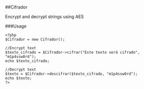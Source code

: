 ##Cifrador

Encrypt and decrypt strings using AES

###Usage

    <?php
    $Cifrador = new Cifrador();
    
    //Encrypt text
    $texto_cifrado = $Cifrador->cifrar("Este texto será cifrado", "m1p4ssw0rd");
    echo $texto_cifrado;
    
    //Decrypt text
    $texto = $Cifrador->descifrar($texto_cifrado, "m1p4ssw0rd");
    echo $texto;
    ?>
    


